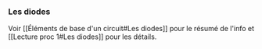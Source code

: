 ### Les diodes
Voir [[Éléments de base d'un circuit#Les diodes]] pour le résumé de l'info et [[Lecture proc 1#Les diodes]] pour les détails.